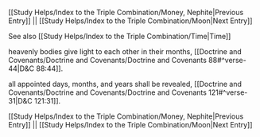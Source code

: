 [[Study Helps/Index to the Triple Combination/Money, Nephite|Previous Entry]]  ||  [[Study Helps/Index to the Triple Combination/Moon|Next Entry]]

 See also [[Study Helps/Index to the Triple Combination/Time|Time]]

 heavenly bodies give light to each other in their months, [[Doctrine and Covenants/Doctrine and Covenants/Doctrine and Covenants 88#^verse-44|D&C 88:44]].

 all appointed days, months, and years shall be revealed, [[Doctrine and Covenants/Doctrine and Covenants/Doctrine and Covenants 121#^verse-31|D&C 121:31]].

[[Study Helps/Index to the Triple Combination/Money, Nephite|Previous Entry]]  ||  [[Study Helps/Index to the Triple Combination/Moon|Next Entry]]